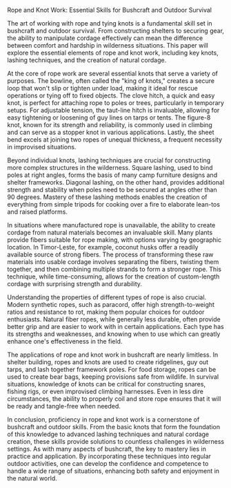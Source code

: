 Rope and Knot Work: Essential Skills for Bushcraft and Outdoor Survival

The art of working with rope and tying knots is a fundamental skill set in bushcraft and outdoor survival. From constructing shelters to securing gear, the ability to manipulate cordage effectively can mean the difference between comfort and hardship in wilderness situations. This paper will explore the essential elements of rope and knot work, including key knots, lashing techniques, and the creation of natural cordage.

At the core of rope work are several essential knots that serve a variety of purposes. The bowline, often called the "king of knots," creates a secure loop that won't slip or tighten under load, making it ideal for rescue operations or tying off to fixed objects. The clove hitch, a quick and easy knot, is perfect for attaching rope to poles or trees, particularly in temporary setups. For adjustable tension, the taut-line hitch is invaluable, allowing for easy tightening or loosening of guy lines on tarps or tents. The figure-8 knot, known for its strength and reliability, is commonly used in climbing and can serve as a stopper knot in various applications. Lastly, the sheet bend excels at joining two ropes of unequal thickness, a frequent necessity in improvised situations.

Beyond individual knots, lashing techniques are crucial for constructing more complex structures in the wilderness. Square lashing, used to bind poles at right angles, forms the basis of many camp furniture designs and shelter frameworks. Diagonal lashing, on the other hand, provides additional strength and stability when poles need to be secured at angles other than 90 degrees. Mastery of these lashing methods enables the creation of everything from simple tripods for cooking over a fire to elaborate lean-tos and raised platforms.

In situations where manufactured rope is unavailable, the ability to create cordage from natural materials becomes an invaluable skill. Many plants provide fibers suitable for rope making, with options varying by geographic location. In Timor-Leste, for example, coconut husks offer a readily available source of strong fibers. The process of transforming these raw materials into usable cordage involves separating the fibers, twisting them together, and then combining multiple strands to form a stronger rope. This technique, while time-consuming, allows for the creation of custom-length cordage with surprising strength and durability.

Understanding the properties of different types of rope is also crucial. Modern synthetic ropes, such as paracord, offer high strength-to-weight ratios and resistance to rot, making them popular choices for outdoor enthusiasts. Natural fiber ropes, while generally less durable, often provide better grip and are easier to work with in certain applications. Each type has its strengths and weaknesses, and knowing when to use which can greatly enhance one's effectiveness in the field.

The applications of rope and knot work in bushcraft are nearly limitless. In shelter building, ropes and knots are used to create ridgelines, guy out tarps, and lash together framework poles. For food storage, ropes can be used to create bear bags, keeping provisions safe from wildlife. In survival situations, knowledge of knots can be critical for constructing snares, fishing rigs, or even improvised climbing harnesses. Even in less dire circumstances, the ability to properly coil and store rope ensures that it will be ready and tangle-free when needed.

In conclusion, proficiency in rope and knot work is a cornerstone of bushcraft and outdoor skills. From the basic knots that form the foundation of this knowledge to advanced lashing techniques and natural cordage creation, these skills provide solutions to countless challenges in wilderness settings. As with many aspects of bushcraft, the key to mastery lies in practice and application. By incorporating these techniques into regular outdoor activities, one can develop the confidence and competence to handle a wide range of situations, enhancing both safety and enjoyment in the natural world.